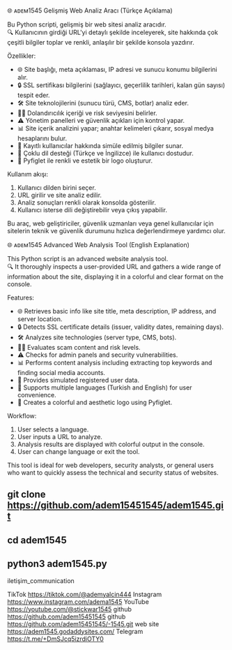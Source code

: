 
🌐 ᴀᴅᴇᴍ1545 Gelişmiş Web Analiz Aracı (Türkçe Açıklama)

Bu Python scripti, gelişmiş bir web sitesi analiz aracıdır.  
🔍 Kullanıcının girdiği URL'yi detaylı şekilde inceleyerek, site hakkında çok çeşitli bilgiler toplar ve renkli, anlaşılır bir şekilde konsola yazdırır.

Özellikler:
- 🌐 Site başlığı, meta açıklaması, IP adresi ve sunucu konumu bilgilerini alır.
- 🔒 SSL sertifikası bilgilerini (sağlayıcı, geçerlilik tarihleri, kalan gün sayısı) tespit eder.
- 🛠️ Site teknolojilerini (sunucu türü, CMS, botlar) analiz eder.
- 🕵️‍♂️ Dolandırıcılık içeriği ve risk seviyesini belirler.
- ⚠️ Yönetim panelleri ve güvenlik açıkları için kontrol yapar.
- 📊 Site içerik analizini yapar; anahtar kelimeleri çıkarır, sosyal medya hesaplarını bulur.
- 👥 Kayıtlı kullanıcılar hakkında simüle edilmiş bilgiler sunar.
- 🌈 Çoklu dil desteği (Türkçe ve İngilizce) ile kullanıcı dostudur.
- 🎨 Pyfiglet ile renkli ve estetik bir logo oluşturur.

Kullanım akışı:
1. Kullanıcı dilden birini seçer.
2. URL girilir ve site analiz edilir.
3. Analiz sonuçları renkli olarak konsolda gösterilir.
4. Kullanıcı isterse dili değiştirebilir veya çıkış yapabilir.

Bu araç, web geliştiriciler, güvenlik uzmanları veya genel kullanıcılar için sitelerin teknik ve güvenlik durumunu hızlıca değerlendirmeye yardımcı olur.

🌐 ᴀᴅᴇᴍ1545 Advanced Web Analysis Tool (English Explanation)

This Python script is an advanced website analysis tool.  
🔍 It thoroughly inspects a user-provided URL and gathers a wide range of information about the site, displaying it in a colorful and clear format on the console.

Features:
- 🌐 Retrieves basic info like site title, meta description, IP address, and server location.
- 🔒 Detects SSL certificate details (issuer, validity dates, remaining days).
- 🛠️ Analyzes site technologies (server type, CMS, bots).
- 🕵️‍♂️ Evaluates scam content and risk levels.
- ⚠️ Checks for admin panels and security vulnerabilities.
- 📊 Performs content analysis including extracting top keywords and finding social media accounts.
- 👥 Provides simulated registered user data.
- 🌈 Supports multiple languages (Turkish and English) for user convenience.
- 🎨 Creates a colorful and aesthetic logo using Pyfiglet.

Workflow:
1. User selects a language.
2. User inputs a URL to analyze.
3. Analysis results are displayed with colorful output in the console.
4. User can change language or exit the tool.

This tool is ideal for web developers, security analysts, or general users who want to quickly assess the technical and security status of websites.

## git clone https://github.com/adem15451545/adem1545.git
## cd adem1545
## python3 adem1545.py

iletişim_communication

TikTok 
https://tiktok.com/@ademyalcin444
Instagram 
https://www.instagram.com/adema1545
YouTube 
https://youtube.com/@stickwar1545
github 
https://github.com/adem15451545
github 
https://github.com/adem15451545/-1545.git
web site 
https://adem1545.godaddysites.com/
Telegram 
https://t.me/+DmSJcq5izrdiOTY0